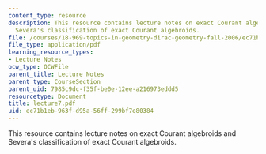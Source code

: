 ```yaml
---
content_type: resource
description: This resource contains lecture notes on exact Courant algebroids and
  Severa's classification of exact Courant algebroids.
file: /courses/18-969-topics-in-geometry-dirac-geometry-fall-2006/ec71b1eb963fd95a56ff299bf7e80384_lecture7.pdf
file_type: application/pdf
learning_resource_types:
- Lecture Notes
ocw_type: OCWFile
parent_title: Lecture Notes
parent_type: CourseSection
parent_uid: 7985c9dc-f35f-be0e-12ee-a216973eddd5
resourcetype: Document
title: lecture7.pdf
uid: ec71b1eb-963f-d95a-56ff-299bf7e80384
---
```

This resource contains lecture notes on exact Courant algebroids and Severa's classification of exact Courant algebroids.

